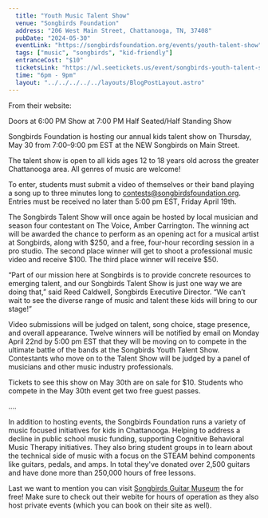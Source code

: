 ```yaml
---
  title: "Youth Music Talent Show"
  venue: "Songbirds Foundation"
  address: "206 West Main Street, Chattanooga, TN, 37408"
  pubDate: "2024-05-30"
  eventLink: "https://songbirdsfoundation.org/events/youth-talent-show"
  tags: ["music", "songbirds", "kid-friendly"]
  entranceCost: "$10"
  ticketsLink: "https://wl.seetickets.us/event/songbirds-youth-talent-show/593335?afflky=SongbirdsFoundation"
  time: "6pm - 9pm"
  layout: "../../../../../layouts/BlogPostLayout.astro"
---
```


From their website:

Doors at 6:00 PM
Show at 7:00 PM
Half Seated/Half Standing Show

Songbirds Foundation is hosting our annual kids talent show on Thursday, May 30 from 7:00–9:00 pm EST at the NEW Songbirds on Main Street.

The talent show is open to all kids ages 12 to 18 years old across the greater Chattanooga area. All genres of music are welcome!

To enter, students must submit a video of themselves or their band playing a song up to three minutes long to contests@songbirdsfoundation.org. Entries must be received no later than 5:00 pm EST, Friday April 19th.

The Songbirds Talent Show will once again be hosted by local musician and season four contestant on The Voice, Amber Carrington. The winning act will be awarded the chance to perform as an opening act for a musical artist at Songbirds, along with $250, and a free, four-hour recording session in a pro studio. The second place winner will get to shoot a professional music video and receive $100. The third place winner will receive $50.

“Part of our mission here at Songbirds is to provide concrete resources to emerging talent, and our Songbirds Talent Show is just one way we are doing that,” said Reed Caldwell, Songbirds Executive Director. “We can’t wait to see the diverse range of music and talent these kids will bring to our stage!”

Video submissions will be judged on talent, song choice, stage presence, and overall appearance. Twelve winners will be notified by email on Monday April 22nd by 5:00 pm EST that they will be moving on to compete in the ultimate battle of the bands at the Songbirds Youth Talent Show. Contestants who move on to the Talent Show will be judged by a panel of musicians and other music industry professionals.

Tickets to see this show on May 30th are on sale for $10. Students who compete in the May 30th event get two free guest passes. 

....

In addition to hosting events, the Songbirds Foundation runs a variety of music focused initiatives for kids in Chattanooga. Helping to address a decline in public school music funding, supporting Cognitive Behavioral Music Therapy initiatives. They also bring student groups in to learn about the technical side of music with a focus on the STEAM behind components like guitars, pedals, and amps. In total they've donated over 2,500 guitars and have done more than 250,000 hours of free lessons. 

Last we want to mention you can visit <a href="https://songbirdsfoundation.org/museum/" target="_blank">Songbirds Guitar Museum</a> the for free! Make sure to check out their webite for hours of operation as they also host private events (which you can book on their site as well).